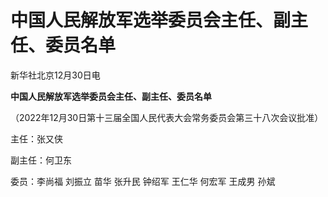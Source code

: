 # 中国人民解放军选举委员会主任、副主任、委员名单

新华社北京12月30日电

**中国人民解放军选举委员会主任、副主任、委员名单**

（2022年12月30日第十三届全国人民代表大会常务委员会第三十八次会议批准）

主任：张又侠

副主任：何卫东

委员：李尚福 刘振立 苗华 张升民 钟绍军 王仁华 何宏军 王成男 孙斌

